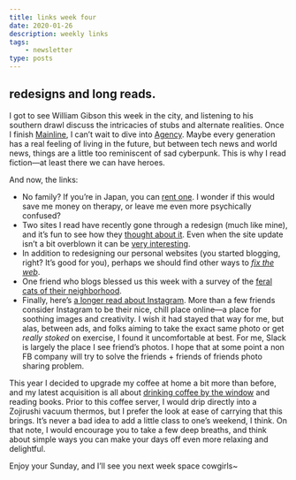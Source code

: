 ```yaml
---
title: links week four
date: 2020-01-26
description: weekly links
tags: 
    - newsletter
type: posts
---
```


## redesigns and long reads. 

I got to see William Gibson this week in the city, and listening to his southern drawl discuss the intricacies of stubs and alternate realities. Once I finish [Mainline](https://www.fantasticfiction.com/c/deborah-christian/mainline.htm), I can’t wait to dive into [Agency](https://onezero.medium.com/william-gibson-takes-aim-at-the-silicon-valley-he-helped-create-in-an-exclusive-excerpt-of-agency-97c3604fbcde). Maybe every generation has a real feeling of living in the future, but between tech news and world news, things are a little too reminiscent of sad cyberpunk. This is why I read fiction—at least there we can have heroes.

And now, the links:

- No family? If you’re in Japan, you can [rent one](https://www.newyorker.com/magazine/2018/04/30/japans-rent-a-family-industry). I wonder if this would save me money on therapy, or leave me even more psychically confused?
- Two sites I read have recently gone through a redesign (much like mine), and it’s fun to see how they [thought about it](https://frankchimero.com/blog/2020/gardening-vs-architecture/). Even when the site update isn’t a bit overblown it can be [very interesting](https://www.animefeminist.com/the-great-anifem-makeover-is-here/).
- In addition to redesigning our personal websites (you started blogging, right? It’s good for you), perhaps we should find other ways to _[fix the web](https://www.nytimes.com/2019/11/24/opinion/world-wide-web.html)_.
- One friend who blogs blessed us this week with a survey of the [feral cats of their neighborhood](https://roadrunnertwice.dreamwidth.org/579803.html). 
- Finally, here’s [a longer read about Instagram](https://nplusonemag.com/issue-36/essays/my-instagram/). More than a few friends consider Instagram to be their nice, chill place online—a place for soothing images and creativity. I wish it had stayed that way for me, but alas, between ads, and folks aiming to take the exact same photo or get _really stoked_ on exercise, I found it uncomfortable at best. For me, Slack is largely the place I see friend’s photos. I hope that at some point a non FB company will try to solve the friends + friends of friends photo sharing problem.

This year I decided to upgrade my coffee at home a bit more than before, and my latest acquisition is all about [drinking coffee by the window](https://www.hario.jp/seihin/productdetail.php?product=XGS-60TB) and reading books. Prior to this coffee server, I would drip directly into a Zojirushi vacuum thermos, but I prefer the look at ease of carrying that this brings. It’s never a bad idea to add a little class to one’s weekend, I think. On that note, I would encourage you to take a few deep breaths, and think about simple ways you can make your days off even more relaxing and delightful.

Enjoy your Sunday, and I’ll see you next week space cowgirls~